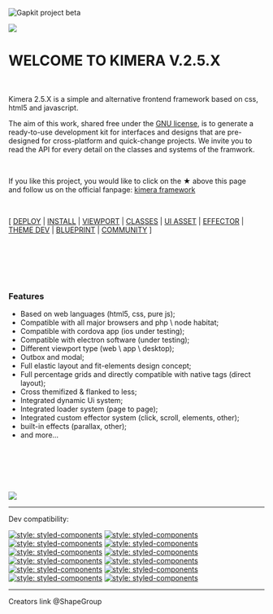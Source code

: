 ![Gapkit project beta](https://github.com/ShapeGroup/kimera-frontend-framework/projects)


![](https://raw.githubusercontent.com/ShapeGroup/kimera-frontend-framework/master/storage/mainbanner.jpg)

# WELCOME TO KIMERA V.2.5.X

&nbsp;

Kimera 2.5.X is a simple and alternative frontend framework based on css, html5 and javascript.

The aim of this work, shared free under the [GNU license](https://github.com/ShapeGroup/kimera-frontend-framework/blob/master/LICENSE), is to generate a ready-to-use development kit for interfaces and designs that are pre-designed for cross-platform and quick-change projects.
We invite you to read the API for every detail on the classes and systems of the framwork.

&nbsp;

If you like this project, you would like to click on the ★ above this page<br />
and follow us on the official fanpage: [kimera framework](https://www.facebook.com/KimeraFramework/)



&nbsp;

[ [DEPLOY](https://github.com/ShapeGroup/kimera-frontend-framework/tree/master/deployed) | [INSTALL](https://github.com/ShapeGroup/kimera-frontend-framework/wiki/API-::-INSTALL) | [VIEWPORT](https://github.com/ShapeGroup/kimera-frontend-framework/wiki/API-::-VIEWPORTS) | [CLASSES](https://github.com/ShapeGroup/kimera-frontend-framework/wiki/API-::-CLASSES) | [UI ASSET](https://github.com/ShapeGroup/kimera-frontend-framework/wiki/API-::-UI-ASSET) | [EFFECTOR](https://github.com/ShapeGroup/kimera-frontend-framework/wiki/API-::-EFFECTOR) | [THEME DEV](https://github.com/ShapeGroup/kimera-frontend-framework/wiki/GL-::-THEME) | [BLUEPRINT]() | [COMMUNITY](https://www.facebook.com/pg/KimeraFramework/community/) ]


&nbsp;
---
&nbsp;

### Features

- Based on web languages (html5, css, pure js);
- Compatible with all major browsers and php \ node habitat;
- Compatible with cordova app (ios under testing);
- Compatible with electron software (under testing);
- Different viewport type (web \ app \ desktop);
- Outbox and modal;
- Full elastic layout and fit-elements design concept;
- Full percentage grids and directly compatible with native tags (direct layout);
- Cross themifized & flanked to less;
- Integrated dynamic Ui system;
- Integrated loader system (page to page);
- Integrated custom effector system (click, scroll, elements, other);
- built-in effects (parallax, other);
- and more...


&nbsp;
---


&nbsp;

![](https://raw.githubusercontent.com/ShapeGroup/kimera-frontend-framework/master/storage/generaltester.jpg)

---


Dev compatibility:

[![style: styled-components](https://raw.githubusercontent.com/ShapeGroup/kimera-frontend-framework/master/storage/testericon.angular.jpg)](https://angular.io/)  [![style: styled-components](https://raw.githubusercontent.com/ShapeGroup/kimera-frontend-framework/master/storage/testericon.cordova.jpg)](https://cordova.apache.org/)  [![style: styled-components](https://raw.githubusercontent.com/ShapeGroup/kimera-frontend-framework/master/storage/testericon.css3.jpg)](https://developer.mozilla.org/en-US/docs/Web/CSS)  [![style: styled-components](https://raw.githubusercontent.com/ShapeGroup/kimera-frontend-framework/master/storage/testericon.electron.jpg)](https://electronjs.org/)  [![style: styled-components](https://raw.githubusercontent.com/ShapeGroup/kimera-frontend-framework/master/storage/testericon.html5.jpg)](https://developer.mozilla.org/en-US/docs/Web/HTML)  [![style: styled-components](https://raw.githubusercontent.com/ShapeGroup/kimera-frontend-framework/master/storage/testericon.includer.jpg)](https://github.com/ShapeGroup)  [![style: styled-components](https://raw.githubusercontent.com/ShapeGroup/kimera-frontend-framework/master/storage/testericon.jquery.jpg)](https://jquery.com/)  [![style: styled-components](https://raw.githubusercontent.com/ShapeGroup/kimera-frontend-framework/master/storage/testericon.nodejs.jpg)](https://nodejs.org/)  [![style: styled-components](https://raw.githubusercontent.com/ShapeGroup/kimera-frontend-framework/master/storage/testericon.php.jpg)](http://www.wampserver.com)  [![style: styled-components](https://raw.githubusercontent.com/ShapeGroup/kimera-frontend-framework/master/storage/testericon.purejs.jpg)](https://developer.mozilla.org/en-US/docs/Web/JavaScript)  [![style: styled-components](https://raw.githubusercontent.com/ShapeGroup/kimera-frontend-framework/master/storage/testericon.react.jpg)](https://reactjs.org/)  [![style: styled-components](https://raw.githubusercontent.com/ShapeGroup/kimera-frontend-framework/master/storage/testericon.rora.jpg)](https://github.com/ShapeGroup/rora-js)


---

Creators link @ShapeGroup
